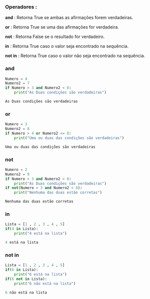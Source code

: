 ### Operadores :

**and**	: Retorna True se ambas as afirmações forem verdadeiras. 

**or**	: Retorna True se uma das afirmações for verdadeira.

**not**	: Retorna False se o resultado for verdadeiro.

**in**	: Retorna True caso o valor seja encontrado na sequência.

**not in** : Retorna True caso o valor não seja encontrado na sequência.

### and
```python 
Numero = 4
Numero2 = 7
if Numero > 3 and Numero2 < 8:
    print("As Duas condições são verdadeiras")
```
```python
As Duas condições são verdadeiras
```
### or
```python
Numero = 3
Numero2 = 8
if Numero > 4 or Numero2 <= 8:
    print("Uma ou duas das condições são verdadeiras")
```
```python
Uma ou duas das condições são verdadeiras
```
### not
```python
Numero = 2
Numero2 = 9
if Numero > 3 and Numero2 < 8:
    print("As Duas condições são verdadeiras")
if not(Numero > 3 and Numero2 < 8):
    print("Nenhuma das duas estão corretas")
```
```python
Nenhuma das duas estão corretas
```
### in 
```python
Lista = [1 , 2 , 3 , 4 , 5]
if(4 in Lista):
    print("4 está na lista")
```
```python
4 está na lista
```
### not in
```python
Lista = [1 , 2 , 3 , 4 , 5]
if(6 in Lista):
    print("6 está na lista")
if(6 not in Lista):
    print("6 não está na lista")
```
```python
6 não está na lista
```
